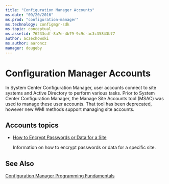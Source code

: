 ```yaml
---
title: "Configuration Manager Accounts"
ms.date: "09/20/2016"
ms.prod: "configuration-manager"
ms.technology: configmgr-sdk
ms.topic: conceptual
ms.assetid: 76233cdf-8a7e-4b79-9c9c-ac3c35843b77
author: aczechowski
ms.author: aaroncz
manager: dougeby
---
```

# Configuration Manager Accounts
In System Center Configuration Manager, user accounts connect to site systems and Active Directory to perform various tasks. Prior to System Center Configuration Manager, the Manage Site Accounts tool (MSAC) was used to manage these user accounts. That tool has been deprecated, however new WMI methods support managing site accounts.  

## Accounts topics  

-   [How to Encrypt Passwords or Data for a Site](../../../develop/core/understand/how-to-encrypt-passwords-or-data-for-a-site.md)  

     Information on how to encrypt passwords or data for a specific site.  

## See Also  
 [Configuration Manager Programming Fundamentals](../../../develop/core/understand/configuration-manager-programming-fundamentals.md)
